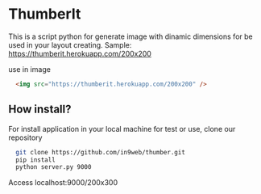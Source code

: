 # ThumberIt

This is a script python for generate image with dinamic dimensions for be used in your layout creating.
Sample: 
  https://thumberit.herokuapp.com/200x200
  
  use in image
  
  ```HTML
    <img src="https://thumberit.herokuapp.com/200x200" />
  ```
  
## How install?

For install application in your local machine for test or use, clone our repository

```BASH
  git clone https://github.com/in9web/thumber.git
  pip install
  python server.py 9000
```

Access localhost:9000/200x300
